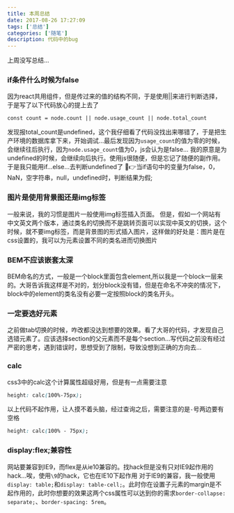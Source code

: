```yaml
---
title: 本周总结
date: 2017-08-26 17:27:09
tags: ['总结']
categories: ['随笔']
description: 代码中的bug
---
```


上周没写总结...

### if条件什么时候为false
因为react共用组件，但是传过来的值的结构不同，于是使用||来进行判断选择，于是写了以下代码放心的提上去了
```
const count = node.count || node.usage_count || node.total_count
```
发现报total_count是undefined，这个我仔细看了代码没找出来哪错了，于是把生产环境的数据库拿下来，开始调试...最后发现因为`usage_count`的值为零的时候，会继续往后执行，因为`node.usage_count`值为0，js会认为是false...
我的原意是为undefined的时候，会继续向后执行。使用js很随便，但是忘记了随便的副作用。于是我只能用if...else...去判断undefined了
👉当if语句中的变量为false，0，NaN，空字符串，null，undefined时，判断结果为假;

### 图片是使用背景图还是img标签
一般来说，我的习惯是图片一般使用img标签插入页面。
但是，假如一个网站有中文英文两个版本，通过类名的切换而不是跳转页面可以实现中英文的切换，这个时候，就不要img标签，而是背景图的形式插入图片，这样做的好处是：图片是在css设置的，我可以为元素设置不同的类名进而切换图片

### BEM不应该嵌套太深
BEM命名的方式，一般是一个block里面包含element,所以我是一个block一层来的。大哥告诉我这样是不对的，划分block没有错，但是在命名不冲突的情况下，block中的element的类名没有必要一定按照block的类名开头。

### 一定要选好元素
之前做tab切换的时候，咋改都没达到想要的效果。看了大哥的代码，才发现自己选错元素了。应该选择section的父元素而不是每个section...写代码之前没有经过严密的思考，遇到错误时，思想受到了限制，导致没想到正确的方向去...

### calc
css3中的calc这个计算属性超级好用，但是有一点需要注意
```css
height: calc(100%-75px);
```
以上代码不起作用，让人摸不着头脑，经过查询之后，需要注意的是`-`号两边要有空格
```css
height: calc(100% - 75px);
```

### display:flex;兼容性
网站要兼容到IE9，而flex是从ie10兼容的。找hack但是没有只对IE9起作用的hack...唉，使用`\9`的hack，它也在IE10下起作用
对于IE9的兼容，我一般使用`display: table;`和`display: table-cell;`。此时你在设置子元素的margin是不起作用的，此时你想要的效果这两个css属性可以达到你的需求`border-collapse: separate;`、`border-spacing: 5rem`。
